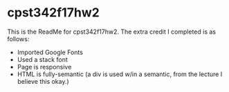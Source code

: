 # cpst342f17hw2
This is the ReadMe for cpst342f17hw2.
The extra credit I completed is as follows:
 - Imported Google Fonts
 - Used a stack font
 - Page is responsive
 - HTML is fully-semantic (a div is used w/in a semantic, from the lecture I believe this okay.)
